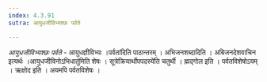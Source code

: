 ```yaml
---
index: 4.3.91
sutra: आयुधजीविभ्यश्छः पर्वते

---
```

_आयुधजीविभ्यश्छः पर्वते_ - आयुधज्ञीविभ्यः ।पर्वता॑दिति पाठान्तरम् । अभिजनशब्दादिति । अबिजनदेशवाचिन इत्यर्थः ।आयुधजीविनोऽभिधातु॑मिति शेषः । सूत्रेक्रियार्थोपपदस्ये॑ति चतुर्थी । ह्मद्गोल इति । पर्वतविशेषोऽयम् । ऋक्षोद इति । अयमपि पर्वतविशेषः ।